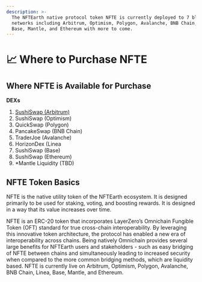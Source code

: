 ```yaml
---
description: >-
  The NFTEarth native protocol token NFTE is currently deployed to 7 blockchain
  networks including Arbitrum, Optimism, Polygon, Avalanche, BNB Chain, Linea,
  Base, Mantle, and Ethereum with more to come.
---
```


# 📈 Where to Purchase NFTE

## Where NFTE is Available for Purchase

**DEXs**

1. [SushiSwap (Arbitrum)](https://www.sushi.com/swap?token1=0x51b902f19a56f0c8e409a34a215ad2673edf3284\&fromChainId=42161\&fromCurrency=NATIVE\&toChainId=42161\&toCurrency=0x51B902f19a56F0c8E409a34a215AD2673EDF3284)
2. SushiSwap (Optimism)
3. QuickSwap (Polygon)
4. PancakeSwap (BNB Chain)
5. TraderJoe (Avalanche)
6. HorizonDex (Linea
7. SushiSwap (Base)
8. SushiSwap (Ethereum)
9. \*Mantle Liquidity (TBD)

## NFTE Token Basics

NFTE is the native utility token of the NFTEarth ecosystem. It is designed primarily to be used for staking, voting, and boosting rewards. It is designed in a way that its value increases over time.

NFTE is an ERC-20 token that incorporates LayerZero’s Omnichain Fungible Token (OFT) standard for true cross-chain interoperability. By leveraging this innovative token architecture, the protocol has enabled a new era of interoperability across chains. Being natively Omnichain provides several large benefits for NFTEarth users and stakeholders - such as easy bridging of NFTE between chains and simultaneously leading to increased security when compared to the more common bridging methods, which are liquidity based. NFTE is currently live on Arbitrum, Optimism, Polygon, Avalanche, BNB Chain, Linea, Base, Mantle, and Ethereum.
